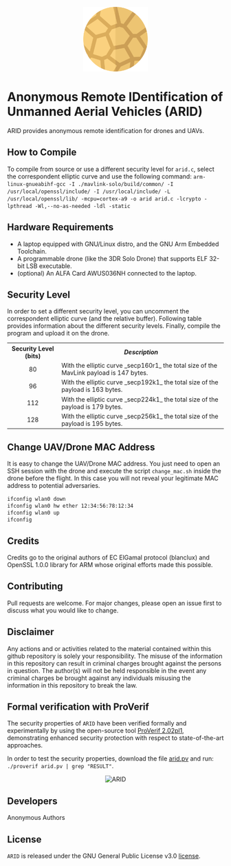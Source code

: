<p align="center">
  <img src="./figures/ARID_Logo.png" alt="ARID" width="150">
</p>

# Anonymous Remote IDentification of Unmanned Aerial Vehicles (ARID)
ARID provides anonymous remote identification for drones and UAVs.

## How to Compile
To compile from source or use a different security level for ```arid.c```, select the correspondent elliptic curve and use the following command:
```arm-linux-gnueabihf-gcc -I ./mavlink-solo/build/common/ -I /usr/local/openssl/include/ -I /usr/local/include/ -L /usr/local/openssl/lib/ -mcpu=cortex-a9 -o arid arid.c -lcrypto -lpthread -Wl,--no-as-needed -ldl -static```

## Hardware Requirements
- A laptop equipped with GNU/Linux distro, and the GNU Arm Embedded Toolchain.
- A programmable drone (like the 3DR Solo Drone) that supports ELF 32-bit LSB executable.
- (optional) An ALFA Card AWUS036NH connected to the laptop.

## Security Level
In order to set a different security level, you can uncomment the correspondent elliptic curve (and the relative buffer). Following table provides information about the different security levels. Finally, compile the program and upload it on the drone.

<table>
  <tr>
    <th style="text-align:center"><b>Security Level (bits)</b></th>
    <th><i><b>Description</b></i></th>
  </tr>
  <tr>
    <td style="text-align:center">80</td>
     <td>With the elliptic curve _secp160r1_ the total size of the MavLink payload is 147 bytes.</td>
  </tr>
  <tr>
    <td style="text-align:center">96</td>
    <td>With the elliptic curve _secp192k1_ the total size of the payload is 163 bytes.</td>
  </tr>
  <tr>
    <td style="text-align:center">112</td>
    <td>With the elliptic curve _secp224k1_ the total size of the payload is 179 bytes.</td>
  </tr>
  <tr>
    <td style="text-align:center">128</td>
    <td>With the elliptic curve _secp256k1_ the total size of the payload is 195 bytes.</td>
  </tr>
</table>

## Change UAV/Drone MAC Address
It is easy to change the UAV/Drone MAC address. You just need to open an SSH session with the drone and execute the script ```change_mac.sh``` inside the drone before the flight. In this case you will not reveal your legitimate MAC address to potential adversaries.
```
ifconfig wlan0 down
ifconfig wlan0 hw ether 12:34:56:78:12:34
ifconfig wlan0 up
ifconfig
```

## Credits
Credits go to the original authors of EC ElGamal protocol (blanclux) and OpenSSL 1.0.0 library for ARM whose original efforts made this possible.

## Contributing
Pull requests are welcome. For major changes, please open an issue first to discuss what you would like to change.

## Disclaimer
Any actions and or activities related to the material contained within this github repository is solely your responsibility. The misuse of the information in this repository can result in criminal charges brought against the persons in question. The author(s) will not be held responsible in the event any criminal charges be brought against any individuals misusing the information in this repository to break the law.

## Formal verification with ProVerif
The security properties of `ARID` have been verified formally and experimentally by using the open-source tool <a href="https://prosecco.gforge.inria.fr/personal/bblanche/proverif/">ProVerif 2.02pl1</a>, demonstrating enhanced security protection with respect to state-of-the-art approaches.

In order to test the security properties, download the file <a href="./proverif/arid.pv">arid.pv</a> and run: `./proverif arid.pv | grep "RESULT"`.

<p align="center">
  <img src="./figures/proverif.png" alt="ARID" width="700">
</p>

## Developers
Anonymous Authors

## License
```ARID``` is released under the GNU General Public License v3.0 <a href="LICENSE">license</a>.
